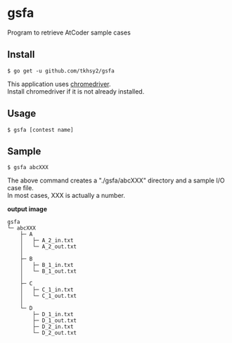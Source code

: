 # gsfa
Program to retrieve AtCoder sample cases

## Install  
`$ go get -u github.com/tkhsy2/gsfa`

This application uses [chromedriver](https://sites.google.com/a/chromium.org/chromedriver/).  
Install chromedriver if it is not already installed.

## Usage

`$ gsfa [contest name]`  


## Sample  

`$ gsfa abcXXX`

The above command creates a "./gsfa/abcXXX" directory and a sample I/O case file.  
In most cases, XXX is actually a number.

**output image**

    gsfa                     
    └─ abcXXX                
        ├─ A                 
        │   ├─ A_2_in.txt    
        │   └─ A_2_out.txt   
        │   
        ├─ B                 
        │   ├─ B_1_in.txt    
        │   └─ B_1_out.txt   
        │   
        ├─ C                 
        │   ├─ C_1_in.txt    
        │   └─ C_1_out.txt   
        │   
        └─ D                 
            ├─ D_1_in.txt    
            ├─ D_1_out.txt   
            ├─ D_2_in.txt    
            └─ D_2_out.txt   
            
